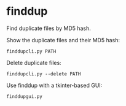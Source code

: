 # finddup
Find duplicate files by MD5 hash.

Show the duplicate files and their MD5 hash:
```
finddupcli.py PATH
```

Delete duplicate files:
```
finddupcli.py --delete PATH
```

Use finddup with a tkinter-based GUI:
```
finddupgui.py
```
